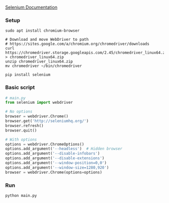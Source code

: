 ---
---

[Selenium Documentation](https://www.seleniumhq.org/docs/03_webdriver.jsp)

### Setup
```shell
sudo apt install chromium-browser

# Download and move WebDriver to path
# https://sites.google.com/a/chromium.org/chromedriver/downloads
curl https://chromedriver.storage.googleapis.com/2.45/chromedriver_linux64.zip > chromedriver_linux64.zip
unzip chromedriver_linux64.zip
mv chromedriver ~/bin/chromedriver

pip install selenium
```

### Basic script
```python
# main.py
from selenium import webdriver

# No options
browser = webdriver.Chrome()
browser.get('http://seleniumhq.org/')
browser.refresh()
browser.quit()

# With options
options = webdriver.ChromeOptions()
options.add_argument('--headless')  # Hidden browser
options.add_argument('--disable-infobars')
options.add_argument('--disable-extensions')
options.add_argument('--window-position=0,0')
options.add_argument('--window-size=1280,920')
browser = webdriver.Chrome(options=options)
```

### Run
```shell
python main.py
```

